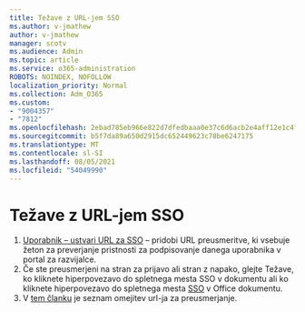 ```yaml
---
title: Težave z URL-jem SSO
ms.author: v-jmathew
author: v-jmathew
manager: scotv
ms.audience: Admin
ms.topic: article
ms.service: o365-administration
ROBOTS: NOINDEX, NOFOLLOW
localization_priority: Normal
ms.collection: Adm_O365
ms.custom:
- "9004357"
- "7812"
ms.openlocfilehash: 2ebad785eb966e822d7dfedbaaa0e37c6d6acb2e4aff12e1c4f85c5cc481bd65
ms.sourcegitcommit: b5f7da89a650d2915dc652449623c78be6247175
ms.translationtype: MT
ms.contentlocale: sl-SI
ms.lasthandoff: 08/05/2021
ms.locfileid: "54049990"
---
```

# <a name="sso-url-issues"></a>Težave z URL-jem SSO

1. [Uporabnik – ustvari URL za SSO](https://docs.microsoft.com/rest/api/apimanagement/2019-12-01/User/GenerateSsoUrl) – pridobi URL preusmeritve, ki vsebuje žeton za preverjanje pristnosti za podpisovanje danega uporabnika v portal za razvijalce.
2. Če ste preusmerjeni na stran za prijavo ali stran z napako, glejte Težave, ko kliknete hiperpovezavo do spletnega mesta SSO v dokumentu ali ko kliknete hiperpovezavo do spletnega mesta [SSO](https://docs.microsoft.com/office/troubleshoot/office-suite-issues/click-hyperlink-to-sso-website) v Office dokumentu.
3. V [tem članku](https://docs.microsoft.com/azure/active-directory/develop/reply-url) je seznam omejitev url-ja za preusmerjanje.

